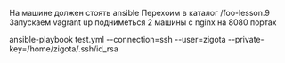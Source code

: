 На машине должен стоять ansible
Перехоим в каталог /foo-lesson.9
Запускаем vagrant up
подниметься 2 машины с nginx на 8080 портах

ansible-playbook test.yml --connection=ssh --user=zigota --private-key=/home/zigota/.ssh/id_rsa
